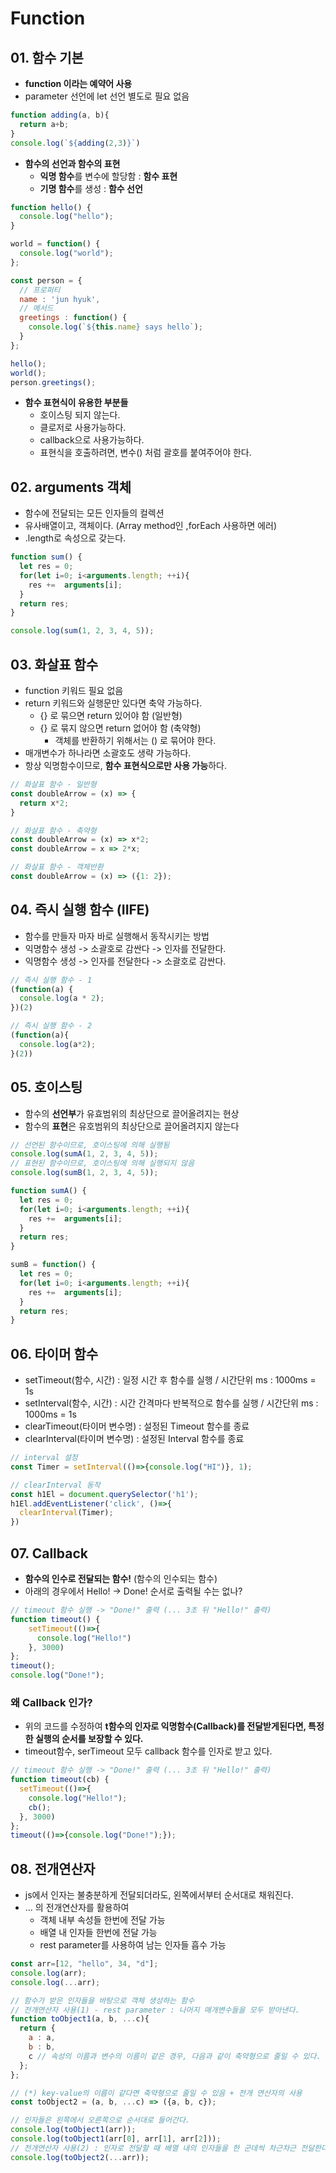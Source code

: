 # Function

## 01. 함수 기본

- **function 이라는 예약어 사용**
- parameter 선언에 let 선언 별도로 필요 없음

```js
function adding(a, b){
  return a+b;
}
console.log(`${adding(2,3)}`)
```

- **함수의 선언과 함수의 표현**
  - **익명 함수**를 변수에 할당함 : **함수 표현**
  - **기명 함수**를 생성 : **함수 선언**

```js
function hello() {
  console.log("hello");
}

world = function() {
  console.log("world");
};

const person = {
  // 프로퍼티
  name : 'jun hyuk',
  // 메서드
  greetings : function() {
    console.log(`${this.name} says hello`);
  }
};

hello();
world();
person.greetings();
```

- **함수 표현식이 유용한 부분들**
  - 호이스팅 되지 않는다.
  - 클로저로 사용가능하다.
  - callback으로 사용가능하다.
  - 표현식을 호출하려면, 변수() 처럼 괄호를 붙여주어야 한다.

## 02. arguments 객체

- 함수에 전달되는 모든 인자들의 컬렉션
- 유사배열이고, 객체이다. (Array method인 ,forEach 사용하면 에러)
- .length로 속성으로 갖는다.

```js
function sum() {
  let res = 0;
  for(let i=0; i<arguments.length; ++i){
    res +=  arguments[i];
  }
  return res;
}

console.log(sum(1, 2, 3, 4, 5));
```

## 03. 화살표 함수

- function 키워드 필요 없음
- return 키워드와 실행문만 있다면 축약 가능하다.
  - {} 로 묶으면 return 있어야 함 (일반형)
  - {} 로 묶지 않으면 return 없어야 함 (축약형)
    - 객체를 반환하기 위해서는 () 로 묶어야 한다.
- 매개변수가 하나라면 소괄호도 생략 가능하다.
- 항상 익명함수이므로, **함수 표현식으로만 사용 가능**하다.

```js
// 화살표 함수 - 일반형
const doubleArrow = (x) => {
  return x*2;
}

// 화살표 함수 - 축약형
const doubleArrow = (x) => x*2;
const doubleArrow = x => 2*x;

// 화살표 함수 - 객체반환
const doubleArrow = (x) => ({1: 2});
```

## 04. 즉시 실행 함수 (IIFE)

- 함수를 만들자 마자 바로 실행해서 동작시키는 방법
- 익명함수 생성 -> 소괄호로 감싼다 -> 인자를 전달한다.
- 익명함수 생성 -> 인자를 전달한다 -> 소괄호로 감싼다.

```js
// 즉시 실행 함수 - 1
(function(a) {
  console.log(a * 2);
})(2)

// 즉시 실행 함수 - 2
(function(a){
  console.log(a*2);
}(2))
```

## 05. 호이스팅

- 함수의 **선언부**가 유효범위의 최상단으로 끌어올려지는 현상
- 함수의 **표현**은 유호범위의 최상단으로 끌어올려지지 않는다

```js
// 선언된 함수이므로, 호이스팅에 의해 실행됨
console.log(sumA(1, 2, 3, 4, 5));
// 표현된 함수이므로, 호이스팅에 의해 실행되지 않음
console.log(sumB(1, 2, 3, 4, 5));

function sumA() {
  let res = 0;
  for(let i=0; i<arguments.length; ++i){
    res +=  arguments[i];
  }
  return res;
}

sumB = function() {
  let res = 0;
  for(let i=0; i<arguments.length; ++i){
    res +=  arguments[i];
  }
  return res;
}
```

## 06. 타이머 함수

- setTimeout(함수, 시간) : 일정 시간 후 함수를 실행 / 시간단위 ms : 1000ms = 1s
- setInterval(함수, 시간) : 시간 간격마다 반복적으로 함수를 실행 / 시간단위 ms : 1000ms = 1s
- clearTimeout(타이머 변수명) : 설정된 Timeout 함수를 종료
- clearInterval(타이머 변수명) : 설정된 Interval 함수를 종료

```js
// interval 설정
const Timer = setInterval(()=>{console.log("HI")}, 1);

// clearInterval 동작
const h1El = document.querySelector('h1');
h1El.addEventListener('click', ()=>{
  clearInterval(Timer);
})
```

## 07. Callback

- **함수의 인수로 전달되는 함수!** (함수의 인수되는 함수)
- 아래의 경우에서 Hello! -> Done! 순서로 출력될 수는 없나?

```js
// timeout 함수 실행 -> "Done!" 출력 (... 3초 뒤 "Hello!" 출력)
function timeout() {
    setTimeout(()=>{
      console.log("Hello!")
    }, 3000)
};
timeout();
console.log("Done!");
```

### 왜 Callback 인가?

- 위의 코드를 수정하여 **t함수의 인자로 익명함수(Callback)를 전달받게된다면, 특정한 실행의 순서를 보장할 수 있다.**
- timeout함수, serTimeout 모두 callback 함수를 인자로 받고 있다.

```js
// timeout 함수 실행 -> "Done!" 출력 (... 3초 뒤 "Hello!" 출력)
function timeout(cb) {
  setTimeout(()=>{
    console.log("Hello!");
    cb();
  }, 3000)
};
timeout(()=>{console.log("Done!");});
```

## 08. 전개연산자

- js에서 인자는 불충분하게 전달되더라도, 왼쪽에서부터 순서대로 채워진다.
- ... 의 전개연산자를 활용하여
  - 객체 내부 속성들 한번에 전달 가능
  - 배열 내 인자들 한번에 전달 가능
  - rest parameter를 사용하여 남는 인자들 흡수 가능

```js
const arr=[12, "hello", 34, "d"];
console.log(arr);
console.log(...arr);

// 함수가 받은 인자들을 바탕으로 객체 생성하는 함수
// 전개연산자 사용(1) - rest parameter : 나머지 매개변수들을 모두 받아낸다.
function toObject1(a, b, ...c){
  return {
    a : a,
    b : b,
    c // 속성의 이름과 변수의 이름이 같은 경우, 다음과 같이 축약형으로 줄일 수 있다.
  };
};

// (*) key-value의 이름이 같다면 축약형으로 줄일 수 있음 + 전개 연산자의 사용
const toObject2 = (a, b, ...c) => ({a, b, c});

// 인자들은 왼쪽에서 오른쪽으로 순서대로 들어간다.
console.log(toObject1(arr));
console.log(toObject1(arr[0], arr[1], arr[2]));
// 전개연산자 사용(2) : 인자로 전달할 때 배열 내의 인자들을 한 군데씩 차근차근 전달한다.
console.log(toObject2(...arr));
```